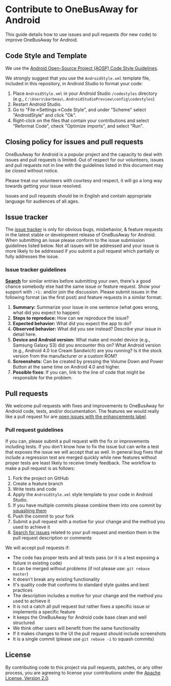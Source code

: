 # Contribute to OneBusAway for Android

This guide details how to use issues and pull requests (for new code) to improve OneBusAway for Android.

## Code Style and Template

We use the [Android Open-Source Project (AOSP) Code Style Guidelines](http://source.android.com/source/code-style.html).

We strongly suggest that you use the `AndroidStyle.xml` template file, included in this repository, in Android Studio to format your code:

1. Place `AndroidStyle.xml` in your Android Studio `/codestyles` directory (e.g., `C:\Users\barbeau\.AndroidStudioPreview\config\codestyles`)
2. Restart Android Studio.
3. Go to "File->Settings->Code Style", and under "Scheme" select "AndroidStyle" and click "Ok".
4. Right-click on the files that contain your contributions and select "Reformat Code", check "Optimize imports", and select "Run".

## Closing policy for issues and pull requests

OneBusAway for Android is a popular project and the capacity to deal with issues and pull requests is limited. Out of respect for our volunteers, issues and pull requests not in line with the guidelines listed in this document may be closed without notice.

Please treat our volunteers with courtesy and respect, it will go a long way towards getting your issue resolved.

Issues and pull requests should be in English and contain appropriate language for audiences of all ages.

## Issue tracker

The [issue tracker](https://github.com/OneBusAway/onebusaway-android/issues) is only for obvious bugs, misbehavior, & feature requests in the latest stable or development release of OneBusAway for Android. When submitting an issue please conform to the issue submission guidelines listed below. Not all issues will be addressed and your issue is more likely to be addressed if you submit a pull request which partially or fully addresses the issue.

### Issue tracker guidelines

**[Search](https://github.com/OneBusAway/onebusaway-android/search?q=&ref=cmdform&type=Issues)** for similar entries before submitting your own, there's a good chance somebody else had the same issue or feature request. Show your support with `:+1:` and/or join the discussion. Please submit issues in the following format (as the first post) and feature requests in a similar format:

1. **Summary:** Summarize your issue in one sentence (what goes wrong, what did you expect to happen)
2. **Steps to reproduce:** How can we reproduce the issue?
3. **Expected behavior:** What did you expect the app to do?
4. **Observed behavior:** What did you see instead?  Describe your issue in detail here.
5. **Device and Android version:** What make and model device (e.g., Samsung Galaxy S3) did you encounter this on?  What Android version (e.g., Android 4.0 Ice Cream Sandwich) are you running?  Is it the stock version from the manufacturer or a custom ROM?
5. **Screenshots:** Can be created by pressing the Volume Down and Power Button at the same time on Android 4.0 and higher.
6. **Possible fixes**: If you can, link to the line of code that might be responsible for the problem.

## Pull requests

We welcome pull requests with fixes and improvements to OneBusAway for Android code, tests, and/or documentation. The features we would really like a pull request for are [open issues with the enhancements label](https://github.com/OneBusAway/onebusaway-android/issues?labels=enhancement&page=1&state=open).

### Pull request guidelines

If you can, please submit a pull request with the fix or improvements including tests. If you don't know how to fix the issue but can write a test that exposes the issue we will accept that as well. In general bug fixes that include a regression test are merged quickly while new features without proper tests are least likely to receive timely feedback. The workflow to make a pull request is as follows:

1. Fork the project on GitHub
2. Create a feature branch
3. Write tests and code
4. Apply the `AndroidStyle.xml` style template to your code in Android Studio.
5. If you have multiple commits please combine them into one commit by [squashing them](http://git-scm.com/book/en/Git-Tools-Rewriting-History#Squashing-Commits)
6. Push the commit to your fork
7. Submit a pull request with a motive for your change and the method you used to achieve it
8. [Search for issues](https://github.com/OneBusAway/onebusaway-android/search?q=&ref=cmdform&type=Issues) related to your pull request and mention them in the pull request description or comments

We will accept pull requests if:

* The code has proper tests and all tests pass (or it is a test exposing a failure in existing code)
* It can be merged without problems (if not please use: `git rebase master`)
* It doesn't break any existing functionality
* It's quality code that conforms to standard style guides and best practices
* The description includes a motive for your change and the method you used to achieve it
* It is not a catch all pull request but rather fixes a specific issue or implements a specific feature
* It keeps the OneBusAway for Android code base clean and well structured
* We think other users will benefit from the same functionality
* If it makes changes to the UI the pull request should include screenshots
* It is a single commit (please use `git rebase -i` to squash commits)

## License

By contributing code to this project via pull requests, patches, or any other process, you are agreeing to license your contributions under the [Apache License, Version 2.0](http://www.apache.org/licenses/LICENSE-2.0.html).